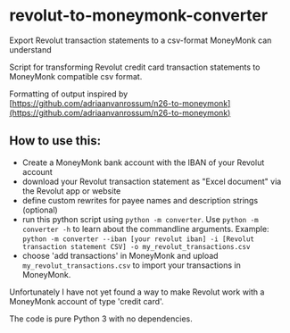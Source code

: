 # revolut-to-moneymonk-converter
Export Revolut transaction statements to a csv-format MoneyMonk can understand

Script for transforming Revolut credit card transaction statements to MoneyMonk compatible csv format.

Formatting of output inspired by [https://github.com/adriaanvanrossum/n26-to-moneymonk](https://github.com/adriaanvanrossum/n26-to-moneymonk)

## How to use this:

- Create a MoneyMonk bank account with the IBAN of your Revolut account
- download your Revolut transaction statement as "Excel document" via the Revolut app or website
- define custom rewrites for payee names and description strings (optional)
- run this python script using `python -m converter`. Use `python -m converter -h` to learn about the commandline arguments. Example: `python -m converter --iban [your revolut iban] -i [Revolut transaction statement CSV] -o my_revolut_transactions.csv` 
- choose 'add transactions' in MoneyMonk and upload `my_revolut_transactions.csv` to import your transactions in MoneyMonk.

Unfortunately I have not yet found a way to make Revolut work with a MoneyMonk account of type 'credit card'.

The code is pure Python 3 with no dependencies.
